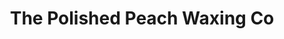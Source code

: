 ---
title: "The Polished Peach Waxing Co"
url: /courtenay/the-polished-peach-waxing-co/
shop: beauty
---